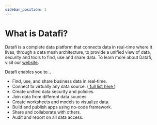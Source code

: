 ```yaml
---
sidebar_position: 1
---
```


# What is Datafi?

Datafi is a complete data platform that connects data in real-time where it lives, through a data mesh architecture, to provide a unified view of data, security and tools to find, use and share data. To learn more about Datafi, visit our <a href="https://datafi.us/" target="_blank">website</a>.

Datafi enables you to...

- Find, use, and share business data in real-time.
- Connect to virtually any data source. ([ full list here ](#supported-datasources))
- Create unified data security and policies.
- Join data from different data sources.
- Create worksheets and models to visualize data.
- Build and publish apps using no-code framework.
- Share and collaborate with others.
- Audit and report on all data access.
